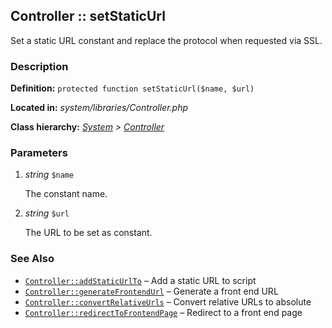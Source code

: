 
Controller :: setStaticUrl
-------------------------------------------

Set a static URL constant and replace the protocol when requested via SSL.


### Description ###

**Definition:** `protected function setStaticUrl($name, $url)`

**Located in:** *system/libraries/Controller.php*

**Class hierarchy:** *[System](../System.md) > [Controller](../Controller.md)*


### Parameters ###

1. *string* `$name`

	The constant name.

2. *string* `$url`

	The URL to be set as constant.


### See Also ###

- [`Controller::addStaticUrlTo`](addStaticUrlTo.md) – Add a static URL to script
- [`Controller::generateFrontendUrl`](generateFrontendUrl.md) – Generate a front end URL
- [`Controller::convertRelativeUrls`](convertRelativeUrls.md) – Convert relative URLs to absolute
- [`Controller::redirectToFrontendPage`](redirectToFrontendPage.md) – Redirect to a front end page

